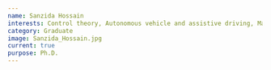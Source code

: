 ```yaml
---
name: Sanzida Hossain
interests: Control theory, Autonomous vehicle and assistive driving, Machine Learning.
category: Graduate
image: Sanzida_Hossain.jpg
current: true
purpose: Ph.D.
---
```

